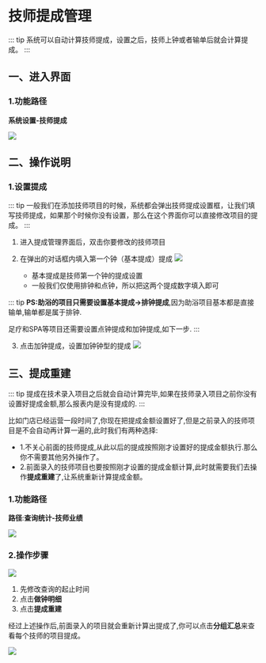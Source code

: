 # 技师提成管理
::: tip
系统可以自动计算技师提成，设置之后，技师上钟或者输单后就会计算提成。
:::
## 一、进入界面
### 1.功能路径
**系统设置-技师提成**


![](https://wiki-cdsoft.oss-cn-hangzhou.aliyuncs.com/20240926202113.png)


## 二、操作说明
### 1.设置提成
::: tip
一般我们在添加技师项目的时候，系统都会弹出技师提成设置框，让我们填写技师提成，如果那个时候你没有设置，那么在这个界面你可以直接修改项目的提成。
:::


1. 进入提成管理界面后，双击你要修改的技师项目
2. 在弹出的对话框内填入第一个钟（基本提成）提成
   ![](https://wiki-cdsoft.oss-cn-hangzhou.aliyuncs.com/20240926204612.png)


   + 基本提成是技师第一个钟的提成设置
   + 一般我们仅使用排钟和点钟，所以把这两个提成数字填入即可

::: tip
**PS:助浴的项目只需要设置基本提成->排钟提成**,因为助浴项目基本都是直接输单,输单都是属于排钟.

足疗和SPA等项目还需要设置点钟提成和加钟提成,如下一步.
:::
   

3. 点击加钟提成，设置加钟钟型的提成
  ![](https://wiki-cdsoft.oss-cn-hangzhou.aliyuncs.com/20240927162628.png)


## 三、提成重建
::: tip
提成在技术录入项目之后就会自动计算完毕,如果在技师录入项目之前你没有设置好提成金额,那么报表内是没有提成的.
:::


比如门店已经运营一段时间了,你现在把提成金额设置好了,但是之前录入的技师项目是不会自动再计算一遍的,此时我们有两种选择:
+ 1.不关心前面的技师提成,从此以后的提成按照刚才设置好的提成金额执行.那么你不需要其他另外操作了。
+ 2.前面录入的技师项目也要按照刚才设置的提成金额计算,此时就需要我们去操作**提成重建**了,让系统重新计算提成金额。

### 1.功能路径
**路径**:**查询统计-技师业绩**


![](https://wiki-cdsoft.oss-cn-hangzhou.aliyuncs.com/20241002113117.png)


### 2.操作步骤
![](https://wiki-cdsoft.oss-cn-hangzhou.aliyuncs.com/20241002113401.png)


1. 先修改查询的起止时间
2. 点击**做钟明细**
3. 点击**提成重建**

经过上述操作后,前面录入的项目就会重新计算出提成了,你可以点击**分组汇总**来查看每个技师的项目提成。


![](https://wiki-cdsoft.oss-cn-hangzhou.aliyuncs.com/20241002113729.png)